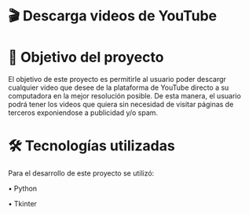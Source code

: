 # :clapper:		Descarga videos de YouTube	



# 📝 Objetivo del proyecto
El objetivo de este proyecto es permitirle al usuario poder descargr cualquier video que desee de la plataforma de YouTube directo a su computadora en la mejor resolución posible. De esta manera, el usuario podrá tener los videos que quiera sin necesidad de visitar páginas de terceros exponiendose a publicidad y/o spam.

# :hammer_and_wrench: Tecnologías utilizadas
Para el desarrollo de este proyecto se utilizó:

• Python 

• Tkinter

